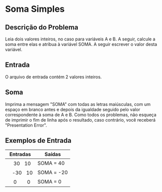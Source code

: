 # Soma Simples

## Descrição do Problema

Leia dois valores inteiros, no caso para variáveis A e B. A seguir, calcule a soma entre elas e atribua à variável SOMA. A seguir escrever o valor desta variável.

## Entrada

O arquivo de entrada contém 2 valores inteiros.

## Soma

Imprima a mensagem "SOMA" com todas as letras maiúsculas, com um espaço em branco antes e depois da igualdade seguido pelo valor correspondente à soma de A e B. Como todos os problemas, não esqueça de imprimir o fim de linha após o resultado, caso contrário, você receberá "Presentation Error".

## Exemplos de Entrada

| Entradas  | Saídas |
| ------------- | ------------- |
|ㅤ 30ㅤ10  | SOMA = 40  |
|ㅤ-30ㅤ10  | SOMA = -20  |
| ㅤ 0ㅤ ㅤ0  | SOMA = 0  |
